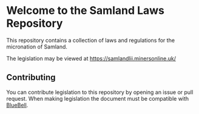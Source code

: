 # Welcome to the Samland Laws Repository

This repository contains a collection of laws and regulations for the micronation of Samland.

The legislation may be viewed at <https://samlandlii.minersonline.uk/>

## Contributing

You can contribute legislation to this repository by opening an issue or pull request.
When making legislation the document must be compatible with [BlueBell](https://github.com/laws-africa/bluebell).
